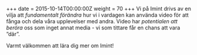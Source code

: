 +++
date = 2015-10-14T00:00:00Z
weight = 70
+++
Vi på Imint drivs av en vilja att _fundamentalt förändra_ hur vi i vardagen kan använda video för att fånga och dela våra upplevelser med andra. Video har _potentialen att beröra_ oss som inget annat media - vi som tittare får en chans att vara ”där”.

Varmt välkommen att lära dig mer om Imint!
